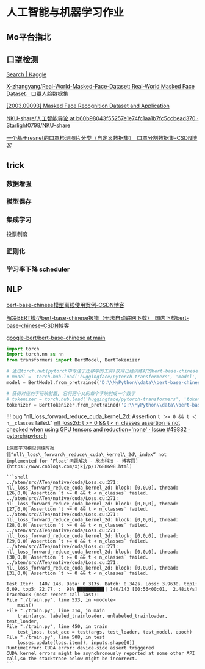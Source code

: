 # 人工智能与机器学习作业
## Mo平台指北

## 口罩检测
[Search | Kaggle](https://www.kaggle.com/search?q=Masked+face+recognition+in%3Adatasets)

[X-zhangyang/Real-World-Masked-Face-Dataset: Real-World Masked Face Dataset，口罩人脸数据集](https://github.com/X-zhangyang/Real-World-Masked-Face-Dataset/tree/master?tab=readme-ov-file)

[[2003.09093] Masked Face Recognition Dataset and Application](https://arxiv.org/abs/2003.09093)

[NKU-share/人工智能导论 at b60b98043f55257e1e74fc1aa1b7fc5ccbead370 · Starlight0798/NKU-share](https://github.com/Starlight0798/NKU-share/tree/b60b98043f55257e1e74fc1aa1b7fc5ccbead370/%E4%BA%BA%E5%B7%A5%E6%99%BA%E8%83%BD%E5%AF%BC%E8%AE%BA)

[一个基于resnet的口罩检测图片分类（自定义数据集）\_口罩分割数据集-CSDN博客](https://blog.csdn.net/liningxi123/article/details/136702365)

## trick

### 数据增强

### 模型保存


### 集成学习

投票制度


### 正则化


### 学习率下降 scheduler

### 


## NLP
[bert-base-chinese模型离线使用案例-CSDN博客](https://blog.csdn.net/w13716207404/article/details/140223895)

[解决BERT模型bert-base-chinese报错（无法自动联网下载）\_国内下载bert-base-chinese-CSDN博客](https://blog.csdn.net/m0_70574207/article/details/138312224)

[google-bert/bert-base-chinese at main](https://huggingface.co/google-bert/bert-base-chinese/tree/main)

```python title="bert-base-chinese模型离线使用"
import torch
import torch.nn as nn
from transformers import BertModel, BertTokenizer

# 通过torch.hub(pytorch中专注于迁移学的工具)获得已经训练好的bert-base-chinese模型
# model =  torch.hub.load('huggingface/pytorch-transformers', 'model', 'bert-base-chinese')
model = BertModel.from_pretrained('D:\\MyPython\\data\\bert-base-chinese')

# 获得对应的字符映射器, 它将把中文的每个字映射成一个数字
# tokenizer = torch.hub.load('huggingface/pytorch-transformers', 'tokenizer', 'bert-base-chinese')
tokenizer = BertTokenizer.from_pretrained('D:\\MyPython\\data\\bert-base-chinese')
```






!!! bug "nll_loss_forward_reduce_cuda_kernel_2d: Assertion `t ＞= 0 && t ＜ n__classes` failed."
    [nll\_loss2d: t >= 0 && t < n\_classes assertion is not checked when using GPU tensors and reduction='none' · Issue #49882 · pytorch/pytorch](https://github.com/pytorch/pytorch/issues/49882)

    [深度学习模型训练时报错“nll\_loss\_forward\_reduce\_cuda\_kernel\_2d\_index“ not implemented for ‘Float‘问题解决 - 欣杰科技 - 博客园](https://www.cnblogs.com/xjkj/p/17688698.html)

    ```shell
    ../aten/src/ATen/native/cuda/Loss.cu:271: nll_loss_forward_reduce_cuda_kernel_2d: block: [0,0,0], thread: [26,0,0] Assertion `t >= 0 && t < n_classes` failed.
    ../aten/src/ATen/native/cuda/Loss.cu:271: nll_loss_forward_reduce_cuda_kernel_2d: block: [0,0,0], thread: [27,0,0] Assertion `t >= 0 && t < n_classes` failed.
    ../aten/src/ATen/native/cuda/Loss.cu:271: nll_loss_forward_reduce_cuda_kernel_2d: block: [0,0,0], thread: [28,0,0] Assertion `t >= 0 && t < n_classes` failed.
    ../aten/src/ATen/native/cuda/Loss.cu:271: nll_loss_forward_reduce_cuda_kernel_2d: block: [0,0,0], thread: [29,0,0] Assertion `t >= 0 && t < n_classes` failed.
    ../aten/src/ATen/native/cuda/Loss.cu:271: nll_loss_forward_reduce_cuda_kernel_2d: block: [0,0,0], thread: [30,0,0] Assertion `t >= 0 && t < n_classes` failed.
    ../aten/src/ATen/native/cuda/Loss.cu:271: nll_loss_forward_reduce_cuda_kernel_2d: block: [0,0,0], thread: [31,0,0] Assertion `t >= 0 && t < n_classes` failed.

    Test Iter:  140/ 143. Data: 0.313s. Batch: 0.342s. Loss: 3.9630. top1: 6.09. top5: 22.77. :  98%|█████████▊| 140/143 [00:56<00:01,  2.48it/s]
    Traceback (most recent call last):
    File "./train.py", line 533, in <module>
        main()
    File "./train.py", line 314, in main
        train(args, labeled_trainloader, unlabeled_trainloader, test_loader,
    File "./train.py", line 450, in train
        test_loss, test_acc = test(args, test_loader, test_model, epoch)
    File "./train.py", line 508, in test
        losses.update(loss.item(), inputs.shape[0])
    RuntimeError: CUDA error: device-side assert triggered
    CUDA kernel errors might be asynchronously reported at some other API call,so the stacktrace below might be incorrect.
    ```
